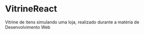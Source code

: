 # VitrineReact
Vitrine de itens simulando uma loja, realizado durante a matéria de Desenvolvimento Web 

